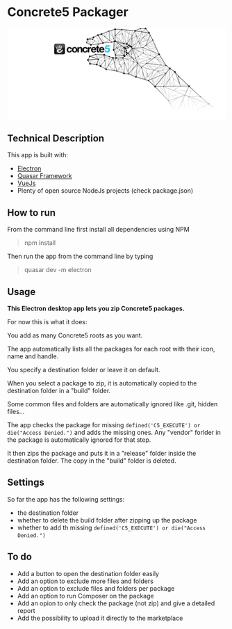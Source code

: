 # Concrete5 Packager
![Concrete5 Packager](https://raw.githubusercontent.com/mnakalay/concrete5-packager/master/src/assets/concrete5-packager-logo-full.svg)
## Technical Description
This app is built with:

- [Electron](https://electronjs.org/ "Electron.org")
- [Quasar Framework](https://quasar-framework.org/ "Quasar Framework")
- [VueJs](https://vuejs.org/ "VueJs")
- Plenty of open source NodeJs projects (check package.json)

## How to run
From the command line first install all dependencies using NPM
> npm install

Then run the app from the command line by typing
> quasar dev -m electron

## Usage

**This Electron desktop app lets you zip Concrete5 packages.**

For now this is what it does:

You add as many Concrete5 roots as you want.

The app automatically lists all the packages for each root with their icon, name and handle.

You specify a destination folder or leave it on default.

When you select a package to zip, it is automatically copied to the destination folder in a "build" folder.

Some common files and folders are automatically ignored like .git, hidden files...

The app checks the package for missing `defined('C5_EXECUTE') or die("Access Denied.")` and adds the missing ones. Any "vendor" forlder in the package is automatically ignored for that step.

It then zips the package and puts it in a "release" folder inside the destination folder. The copy in the "build" folder is deleted.

## Settings
So far the app has the following settings:

- the destination folder
- whether to delete the build folder after zipping up the package
- whether to add th missing `defined('C5_EXECUTE') or die("Access Denied.")`


## To do
- Add a button to open the destination folder easily
- Add an option to exclude more files and folders
- Add an option to exclude files and folders per package
- Add an option to run Composer on the package
- Add an opion to only check the package (not zip) and give a detailed report
- Add the possibility to upload it directly to the marketplace